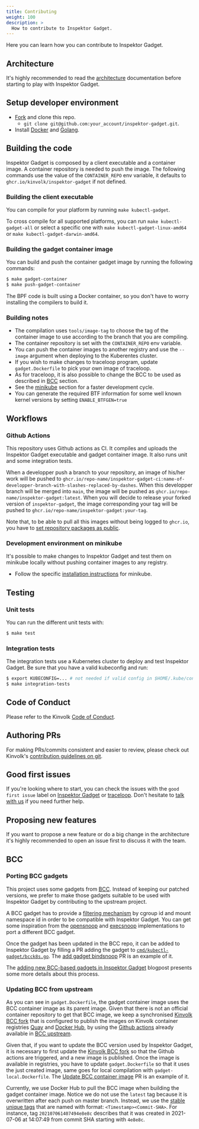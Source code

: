 ```yaml
---
title: Contributing
weight: 100
description: >
  How to contribute to Inspektor Gadget.
---
```


Here you can learn how you can contribute to Inspektor Gadget.

## Architecture

It's highly recommended to read the [architecture](architecture.md) documentation before starting
to play with Inspektor Gadget.

## Setup developer environment

- [Fork](https://github.com/kinvolk/inspektor-gadget/fork) and clone this repo.
    - `git clone git@github.com:your_account/inspektor-gadget.git`.
- Install [Docker](https://docs.docker.com/get-docker/) and [Golang](https://golang.org/doc/install).

## Building the code

Inspektor Gadget is composed by a client executable and a container image.
A container repository is needed to push the image. The following commands
use the value of the `CONTAINER_REPO` env variable, it defaults to
`ghcr.io/kinvolk/inspektor-gadget` if not defined.

### Building the client executable

You can compile for your platform by running `make kubectl-gadget`.

To cross compile for all supported platforms, you can run `make
kubectl-gadget-all` or select a specific one with `make
kubectl-gadget-linux-amd64` or `make kubectl-gadget-darwin-amd64`.

### Building the gadget container image

You can build and push the container gadget image by running the following commands:

```bash
$ make gadget-container
$ make push-gadget-container
```

The BPF code is built using a Docker container, so you don't have to worry
installing the compilers to build it.

### Building notes
- The compilation uses `tools/image-tag` to choose the tag of the container
image to use according to the branch that you are compiling.
- The container repository is set with the `CONTAINER_REPO` env variable.
- You can push the container images to another registry and use the `--image`
argument when deploying to the Kuberentes cluster.
- If you wish to make changes to traceloop program, update
`gadget.Dockerfile` to pick your own image of traceloop.
- As for traceloop, it is also possible to change the BCC to be used as
described in [BCC](#Updating-BCC-from-upstream) section.
- See the [minikube](#Development-environment-on-minikube)
section for a faster development cycle.
- You can generate the required BTF information for some well known
  kernel versions by setting `ENABLE_BTFGEN=true`

## Workflows

### Github Actions

This repository uses Github actions as CI. It compiles and uploads the Inspektor Gadget
executable and gadget container image. It also runs unit and some integration tests.

When a developper push a branch to your repository, an image of his/her work will be pushed to `ghcr.io/repo-name/inspektor-gadget-ci:name-of-developper-branch-with-slashes-replaced-by-dashes`.
When this developper branch will be merged into `main`, the image will be pushed as `ghcr.io/repo-name/inspektor-gadget:latest`.
When you will decide to release your forked version of `inspektor-gadget`, the image corresponding your tag will be pushed to `ghcr.io/repo-name/inspektor-gadget:your-tag`.

Note that, to be able to pull all this images without being logged to `ghcr.io`, you have to [set repository packages as public](https://docs.github.com/en/packages/learn-github-packages/configuring-a-packages-access-control-and-visibility#configuring-visibility-of-container-images-for-your-personal-account).

### Development environment on minikube

It's possible to make changes to Inspektor Gadget and test them on minikube locally without pushing container images to any registry.

* Follow the specific [installation instructions](install.md#minikube) for minikube.

## Testing

### Unit tests

You can run the different unit tests with:

```bash
$ make test
```

### Integration tests

The integration tests use a Kubernetes cluster to deploy and test Inspektor Gadget.
Be sure that you have a valid kubeconfig and run:

```bash
$ export KUBECONFIG=... # not needed if valid config in $HOME/.kube/config
$ make integration-tests
```

## Code of Conduct

Please refer to the Kinvolk
[Code of Conduct](https://github.com/kinvolk/contribution/blob/master/CODE_OF_CONDUCT.md).

## Authoring PRs

For making PRs/commits consistent and easier to review, please check out
Kinvolk's [contribution guidelines on git](https://github.com/kinvolk/contribution/blob/master/topics/git.md).

## Good first issues

If you're looking where to start, you can check the issues with the
`good first issue` label on
[Inspektor Gadget](https://github.com/kinvolk/inspektor-gadget/issues?q=is%3Aissue+is%3Aopen+label%3A%22good+first+issue%22) or
[traceloop](https://github.com/kinvolk/traceloop/issues?q=is%3Aopen+is%3Aissue+label%3A%22good+first+issue%22).
Don't hesitate to
[talk with us](https://github.com/kinvolk/inspektor-gadget#discussions)
if you need further help.

## Proposing new features

If you want to propose a new feature or do a big change in the architecture
it's highly recommended to open an issue first to discuss it with the team.

## BCC

### Porting BCC gadgets
This project uses some gadgets from [BCC](https://github.com/iovisor/bcc/).
Instead of keeping our patched versions, we prefer to make those gadgets
suitable to be used with Inspektor Gadget by contributing to the upstream project.

A BCC gadget has to provide a
[filtering mechanism](https://github.com/iovisor/bcc/blob/master/docs/special_filtering.md)
by cgroup id and mount namespace id in order to be compatible with Inspektor Gadget.
You can get some inspiration from the
[opensnoop](https://github.com/iovisor/bcc/blob/8cd2717de91983aeeadefd0886031bd4d8e920ee/tools/opensnoop.py#L127) and
[execsnoop](https://github.com/iovisor/bcc/blob/8cd2717de91983aeeadefd0886031bd4d8e920ee/tools/execsnoop.py#L149)
implementations to port a different BCC gadget.

Once the gadget has been updated in the BCC repo, it can be added to Inspektor
Gadget by filling a PR adding the gadget to
[`cmd/kubectl-gadget/bcck8s.go`](https://github.com/kinvolk/inspektor-gadget/blob/0cf97d9ea6432f080eafa1a3280f3447085ea96a/cmd/kubectl-gadget/bcck8s.go#L26).
The [add gadget bindsnoop](https://github.com/kinvolk/inspektor-gadget/pull/35/files#diff-f616fa5f11da59a9ae7344d196bbf357R40-R43)
PR is an example of it.

The [adding new BCC-based gadgets in Inspektor Gadget](https://kinvolk.io/blog/2020/04/adding-new-bcc-based-gadgets-in-inspektor-gadget/)
blogpost presents some more details about this process.

### Updating BCC from upstream
As you can see in `gadget.Dockerfile`, the gadget container image
uses the BCC container image as its parent image.
Given that there is not an official container repository to get that BCC image,
we keep a synchronised [Kinvolk BCC fork](https://github.com/kinvolk/bcc)
that is configured to publish the images on Kinvolk container registries
[Quay](https://quay.io/repository/kinvolk/bcc) and
[Docker Hub](https://hub.docker.com/r/kinvolk/bcc/), by using the
[Github actions](https://github.com/iovisor/bcc/blob/master/.github/workflows/publish.yml)
already available in [BCC upstream](https://github.com/iovisor/bcc).

Given that, if you want to update the BCC version used by Inspektor Gadget,
it is necessary to first update the
[Kinvolk BCC fork](https://github.com/kinvolk/bcc)
so that the Github actions are triggered, and a new image is published.
Once the image is available in registries, you have to update
`gadget.Dockerfile` so that it uses the just created image, same goes for local
compilation with `gadget-local.Dockerfile`. The
[Update BCC container image](https://github.com/kinvolk/inspektor-gadget/pull/190)
PR is an example of it.

Currently, we use Docker Hub to pull the BCC image when building the gadget
container image. Notice we do not use the `latest` tag because it is overwritten
after each push on master branch. Instead, we use the
[stable unique tags](https://github.com/elgohr/Publish-Docker-Github-Action#snapshot)
that are named with format: `<Timestamp><Commit-SHA>`. For instance, tag
`202107061407494e8e8c` describes that it was created in 2021-07-06 at 14:07:49
from commit SHA starting with `4e8e8c`.
